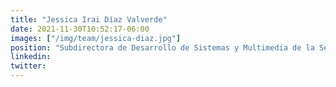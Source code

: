 ```yaml
---
title: "Jessica Irai Díaz Valverde"
date: 2021-11-30T10:52:17-06:00
images: ["/img/team/jessica-diaz.jpg"]
position: "Subdirectora de Desarrollo de Sistemas y Multimedia de la Secretaría Ejecutiva del Sistema Anticorrupción del Estado de México y Municipios"
linkedin: 
twitter: 
---
```



